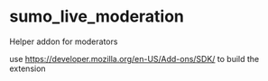 sumo_live_moderation
====================

Helper addon for moderators

use https://developer.mozilla.org/en-US/Add-ons/SDK/ to build the extension